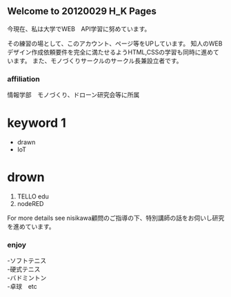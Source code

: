 ## Welcome to 20120029 H_K Pages

今現在、私は大学でWEB　API学習に努めています。

その練習の場として、このアカウント、ページ等をUPしています。
知人のWEBデザイン作成依頼要件を完全に満たせるようHTML,CSSの学習も同時に進めています。
また、モノづくりサークルのサークル長兼設立者です。

### affiliation
情報学部　モノづくり、ドローン研究会等に所属



# keyword 1
- drawn
- IoT


# drown

1. TELLO edu
2. nodeRED

For more details see 
nisikawa顧問のご指導の下、特別講師の話をお伺いし研究を進めています。



### enjoy
-ソフトテニス<br>
-硬式テニス<br>
-バドミントン<br>
-卓球　etc



